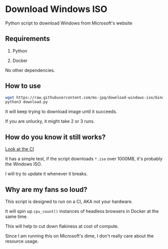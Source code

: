 # Download Windows ISO

Python script to download Windows from Microsoft's website

## Requirements

1. Python

2. Docker

No other dependencies.

## How to use

```sh
wget https://raw.githubusercontent.com/ms-jpq/download-windows-iso/bindows/download.py
python3 download.py
```

It will keep trying to download image until it succeeds.

If you are unlucky, it might take 2 or 3 runs.

## How do you know it still works?

[Look at the CI](https://github.com/ms-jpq/download-windows-iso/actions)

It has a simple test, if the script downloads `*.iso` over 1000MB, it's probably the Windows ISO.

I will try to update it whenever it breaks.

## Why are my fans so loud?

This script is designed to run on a CI, AKA not your hardware.

It will spin up `cpu_count()` instances of headless browsers in Docker at the same time.

This will help to cut down flakiness at cost of compute.

Since I am running this on Microsoft's dime, I don't really care about the resource usage.
